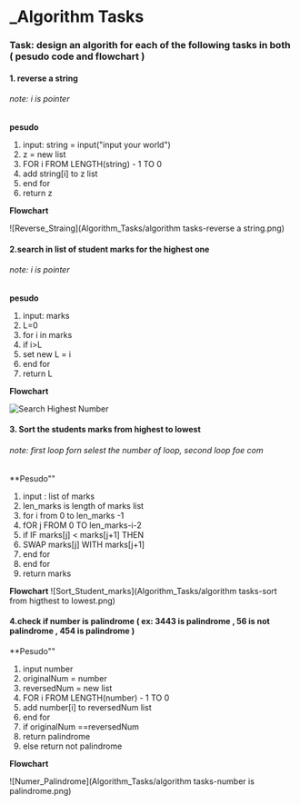 # _**Algorithm Tasks**

### Task: design an algorith for each of the following tasks in both ( pesudo code and flowchart )

#### 1. reverse a string     
###### note: i is pointer

**pesudo**

1. input: string = input("input your world")
2. z = new list
3. FOR i FROM LENGTH(string) - 1 TO 0
4. add string[i] to z list 
5. end for
6. return z

 **Flowchart**

![Reverse_Straing](Algorithm_Tasks/algorithm tasks-reverse a string.png)

 #### 2.search in list of student marks for the highest one
 ###### note: i is pointer
**pesudo**
1. input: marks 
2. L=0
3. for i in marks
4. if i>L
5. set new L = i
6. end for
7. return L

**Flowchart**

![Search Highest Number](Algorithm_Tasks/algorithm-tasks-search-highest-number.png)


#### 3. Sort the students marks from highest to lowest    
###### note: first loop forn selest the number of loop, second loop foe com
**Pesudo""
1. input : list of marks
2. len_marks is length of marks list
3. for i from 0 to len_marks -1
4. fOR j FROM 0 TO len_marks-i-2
5. if IF marks[j] < marks[j+1] THEN
6. SWAP marks[j] WITH marks[j+1]
7. end for 
8. end for 
9. return marks

**Flowchart**
![Sort_Student_marks](Algorithm_Tasks/algorithm tasks-sort from higthest to lowest.png)

#### 4.check if number is palindrome ( ex: 3443 is palindrome , 56 is not palindrome , 454 is palindrome )
**Pesudo""

1. input number
2. originalNum = number
3. reversedNum = new list
4. FOR i FROM LENGTH(number) - 1 TO 0
5. add number[i] to reversedNum list 
6. end for
7. if originalNum ==reversedNum
8. return palindrome
9. else return  not palindrome

**Flowchart**

![Numer_Palindrome](Algorithm_Tasks/algorithm tasks-number is palindrome.png)